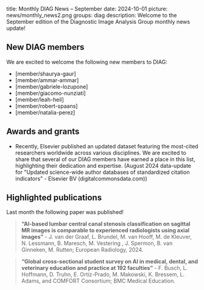 title: Monthly DIAG News – September
date: 2024-10-01
picture: news/monthly_news2.png
groups: diag
description: Welcome to the September edition of the Diagnostic Image Analysis Group monthly news update!

## New DIAG members
We are excited to welcome the following new members to DIAG:

- [member/shaurya-gaur]
- [member/ammar-ammar]
- [member/gabriele-lozupone]
- [member/giacomo-nunziati]
- [member/leah-heil]
- [member/robert-spaans]
- [member/natalia-perez]

## Awards and grants
- Recently, Elsevier published an updated dataset featuring the most-cited researchers worldwide across various disciplines. We are excited to share that several of our DIAG members have earned a place in this list, highlighting their dedication and expertise. (August 2024 data-update for "Updated science-wide author databases of standardized citation indicators" - Elsevier BV (digitalcommonsdata.com))

## Highlighted publications
Last month the following paper was published!

> **“AI-based lumbar central canal stenosis classification on sagittal MR images is comparable to experienced radiologists using axial images”** - J. van der Graaf, L. Brundel,  M. van Hooff, M. de Kleuver, N. Lessmann, B. Maresch, M. Vestering , J. Spermon, B. van Ginneken, M. Rutten; European Radiology, 2024.

> **“Global cross-sectional student survey on AI in medical, dental, and veterinary education and practice at 192 faculties”** - F. Busch, L. Hoffmann, D. Truhn, E. Ortiz-Prado, M. Makowski, K. Bressem, L. Adams, and COMFORT Consortium; BMC Medical Education.

